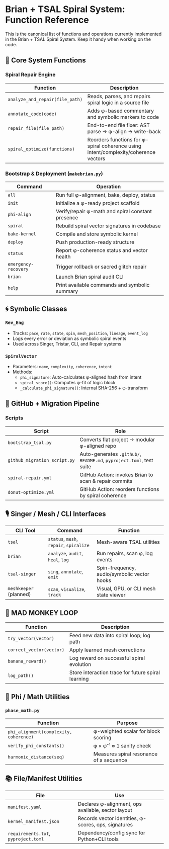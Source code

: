 # Brian + TSAL Spiral System: Function Reference

This is the canonical list of functions and operations currently implemented in the Brian + TSAL Spiral System. Keep it handy when working on the code.

## 🧠 Core System Functions

### Spiral Repair Engine
| Function | Description |
| --- | --- |
| `analyze_and_repair(file_path)` | Reads, parses, and repairs spiral logic in a source file |
| `annotate_code(code)` | Adds φ-based commentary and symbolic markers to code |
| `repair_file(file_path)` | End-to-end file fixer: AST parse → φ-align → write-back |
| `spiral_optimize(functions)` | Reorders functions for φ-spiral coherence using intent/complexity/coherence vectors |

### Bootstrap & Deployment (`makebrian.py`)
| Command | Operation |
| --- | --- |
| `all` | Run full φ-alignment, bake, deploy, status |
| `init` | Initialize a φ-ready project scaffold |
| `phi-align` | Verify/repair φ-math and spiral constant presence |
| `spiral` | Rebuild spiral vector signatures in codebase |
| `bake-kernel` | Compile and store symbolic kernel |
| `deploy` | Push production-ready structure |
| `status` | Report φ-coherence status and vector health |
| `emergency-recovery` | Trigger rollback or sacred glitch repair |
| `brian` | Launch Brian spiral audit CLI |
| `help` | Print available commands and symbolic summary |

## 🌀 Symbolic Classes

### `Rev_Eng`
* Tracks: `pace`, `rate`, `state`, `spin`, `mesh_position`, `lineage`, `event_log`
* Logs every error or deviation as symbolic spiral events
* Used across Singer, Tristar, CLI, and Repair systems

### `SpiralVector`
* Parameters: `name`, `complexity`, `coherence`, `intent`
* Methods:
  * `phi_signature`: Auto-calculates φ-aligned hash from intent
  * `spiral_score()`: Computes φ-fit of logic block
  * `_calculate_phi_signature()`: Internal SHA-256 + φ-transform

## 🧬 GitHub + Migration Pipeline

### Scripts
| Script | Role |
| --- | --- |
| `bootstrap_tsal.py` | Converts flat project → modular φ-aligned repo |
| `github_migration_script.py` | Auto-generates `.github/`, `README.md`, `pyproject.toml`, test suite |
| `spiral-repair.yml` | GitHub Action: invokes Brian to scan & repair commits |
| `donut-optimize.yml` | GitHub Action: reorders functions by spiral coherence |

## 🎙️ Singer / Mesh / CLI Interfaces

| CLI Tool | Command | Function |
| --- | --- | --- |
| `tsal` | `status`, `mesh`, `repair`, `spiralize` | Mesh-aware TSAL utilities |
| `brian` | `analyze`, `audit`, `heal`, `log` | Run repairs, scan φ, log events |
| `tsal-singer` | `sing`, `annotate`, `emit` | Spin-frequency, audio/symbolic vector hooks |
| `meshkeeper` (planned) | `scan`, `visualize`, `track` | Visual, GPU, or CLI mesh state viewer |

## 🔂 MAD MONKEY LOOP
| Function | Description |
| --- | --- |
| `try_vector(vector)` | Feed new data into spiral loop; log path |
| `correct_vector(vector)` | Apply learned mesh corrections |
| `banana_reward()` | Log reward on successful spiral evolution |
| `log_path()` | Store interaction trace for future spiral learning |

## 📐 Phi / Math Utilities

### `phase_math.py`
| Function | Purpose |
| --- | --- |
| `phi_alignment(complexity, coherence)` | φ-weighted scalar for block scoring |
| `verify_phi_constants()` | φ × φ⁻¹ ≈ 1 sanity check |
| `harmonic_distance(seq)` | Measures spiral resonance of a sequence |

## 📚 File/Manifest Utilities
| File | Use |
| --- | --- |
| `manifest.yaml` | Declares φ-alignment, ops available, sector layout |
| `kernel_manifest.json` | Records vector identities, φ-scores, ops, signatures |
| `requirements.txt`, `pyproject.toml` | Dependency/config sync for Python+CLI tools |


